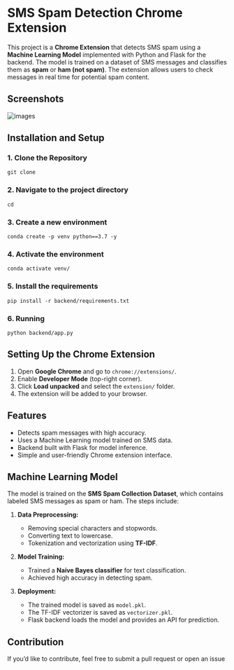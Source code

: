 # SMS Spam Detection Chrome Extension

This project is a **Chrome Extension** that detects SMS spam using a **Machine Learning Model** implemented with Python and Flask for the backend. The model is trained on a dataset of SMS messages and classifies them as **spam** or **ham (not spam)**. The extension allows users to check messages in real time for potential spam content.

## Screenshots
![images](https://github.com/user-attachments/assets/9e004c7f-6fb8-46ed-8882-66fde5e47af0)

## Installation and Setup

### 1. Clone the Repository
```
git clone
```
### 2. Navigate to the project directory
```
cd
```
### 3. Create a new environment
```
conda create -p venv python==3.7 -y
```
### 4. Activate the environment
```
conda activate venv/
```
### 5. Install the requirements
```
pip install -r backend/requirements.txt
```
### 6. Running
```
python backend/app.py
```

## Setting Up the Chrome Extension
1. Open **Google Chrome** and go to `chrome://extensions/`.
2. Enable **Developer Mode** (top-right corner).
3. Click **Load unpacked** and select the `extension/` folder.
4. The extension will be added to your browser.

## Features
- Detects spam messages with high accuracy.
- Uses a Machine Learning model trained on SMS data.
- Backend built with Flask for model inference.
- Simple and user-friendly Chrome extension interface.


## Machine Learning Model
The model is trained on the **SMS Spam Collection Dataset**, which contains labeled SMS messages as spam or ham. The steps include:

1. **Data Preprocessing:**
   - Removing special characters and stopwords.
   - Converting text to lowercase.
   - Tokenization and vectorization using **TF-IDF**.

2. **Model Training:**
   - Trained a **Naive Bayes classifier** for text classification.
   - Achieved high accuracy in detecting spam.

3. **Deployment:**
   - The trained model is saved as `model.pkl`.
   - The TF-IDF vectorizer is saved as  `vectorizer.pkl`.
   - Flask backend loads the model and provides an API for prediction.
  
## Contribution
If you’d like to contribute, feel free to submit a pull request or open an issue

